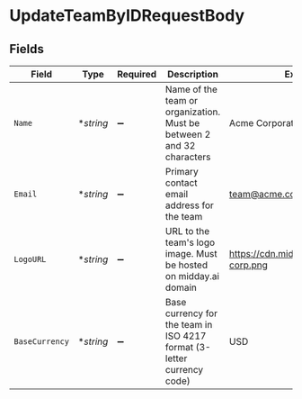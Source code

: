 # UpdateTeamByIDRequestBody


## Fields

| Field                                                                  | Type                                                                   | Required                                                               | Description                                                            | Example                                                                |
| ---------------------------------------------------------------------- | ---------------------------------------------------------------------- | ---------------------------------------------------------------------- | ---------------------------------------------------------------------- | ---------------------------------------------------------------------- |
| `Name`                                                                 | **string*                                                              | :heavy_minus_sign:                                                     | Name of the team or organization. Must be between 2 and 32 characters  | Acme Corporation                                                       |
| `Email`                                                                | **string*                                                              | :heavy_minus_sign:                                                     | Primary contact email address for the team                             | team@acme.com                                                          |
| `LogoURL`                                                              | **string*                                                              | :heavy_minus_sign:                                                     | URL to the team's logo image. Must be hosted on midday.ai domain       | https://cdn.midday.ai/logos/acme-corp.png                              |
| `BaseCurrency`                                                         | **string*                                                              | :heavy_minus_sign:                                                     | Base currency for the team in ISO 4217 format (3-letter currency code) | USD                                                                    |